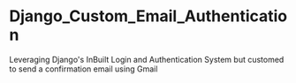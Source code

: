 # Django_Custom_Email_Authentication
Leveraging Django's InBuilt Login and Authentication System but customed to send a confirmation email using Gmail
